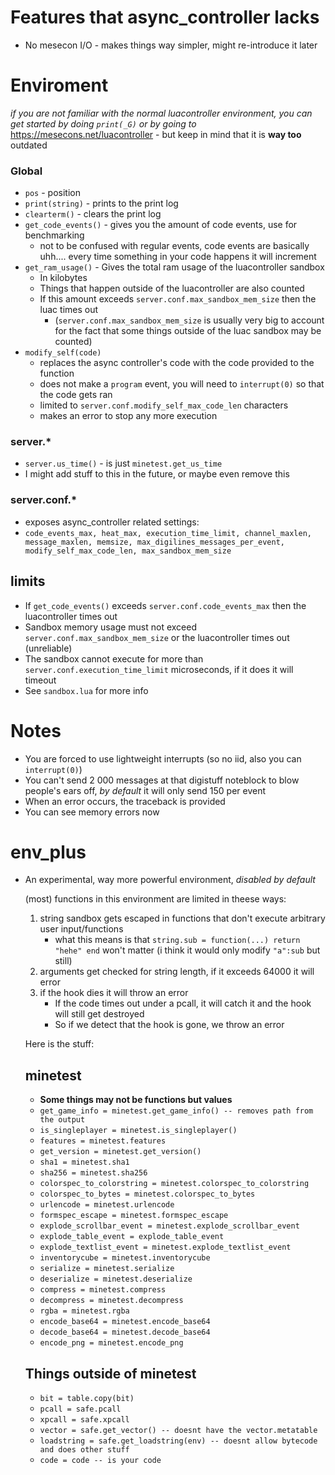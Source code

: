 # Features that async_controller lacks 
- No mesecon I/O - makes things way simpler, might re-introduce it later

# Enviroment
*if you are not familiar with the normal luacontroller environment, you can get started by doing `print(_G)` or by going to* https://mesecons.net/luacontroller - but keep in mind that it is **way too** outdated
### Global
- `pos` - position
- `print(string)` - prints to the print log
- `clearterm()` - clears the print log
- `get_code_events()` - gives you the amount of code events, use for benchmarking 
  - not to be confused with regular events, code events are basically uhh.... every time something in your code happens it will increment
- `get_ram_usage()` - Gives the total ram usage of the luacontroller sandbox
  - In kilobytes
  - Things that happen outside of the luacontroller are also counted
  - If this amount exceeds `server.conf.max_sandbox_mem_size` then the luac times out
    - (`server.conf.max_sandbox_mem_size` is usually very big to account for the fact that some things outside of the luac sandbox may be counted)
- `modify_self(code)`
  - replaces the async controller's code with the code provided to the function
  - does not make a `program` event, you will need to `interrupt(0)` so that the code gets ran
  - limited to `server.conf.modify_self_max_code_len` characters
  - makes an error to stop any more execution

### server.*
- `server.us_time()` - is just `minetest.get_us_time`
- I might add stuff to this in the future, or maybe even remove this
### server.conf.* 
 - exposes async_controller related settings: 
 - `code_events_max, heat_max, execution_time_limit, channel_maxlen, message_maxlen, memsize, max_digilines_messages_per_event, modify_self_max_code_len, max_sandbox_mem_size`

## limits
- If `get_code_events()` exceeds `server.conf.code_events_max` then the luacontroller times out
- Sandbox memory usage must not exceed `server.conf.max_sandbox_mem_size` or the luacontroller times out (unreliable)
- The sandbox cannot execute for more than `server.conf.execution_time_limit` microseconds, if it does it will timeout
- See `sandbox.lua` for more info

# Notes
- You are forced to use lightweight interrupts (so no iid, also you can `interrupt(0)`)
- You can't send 2 000 messages at that digistuff noteblock to blow people's ears off, *by default* it will only send 150 per event
- When an error occurs, the traceback is provided
- You can see memory errors now


# env_plus
- An experimental, way more powerful environment, *disabled by default*

  (most) functions in this environment are limited in theese ways:

  1) string sandbox gets escaped in functions that don't execute arbitrary user input/functions
      - what this means is that `string.sub = function(...) return "hehe" end` won't matter (i think it would only modify `"a":sub` but still)
  2) arguments get checked for string length, if it exceeds 64000 it will error
  3) if the hook dies it will throw an error
      - If the code times out under a pcall, it will catch it and the hook will still get destroyed
      - So if we detect that the hook is gone, we throw an error

  Here is the stuff:
  ## minetest
    - **Some things may not be functions but values**
    - `get_game_info = minetest.get_game_info() -- removes path from the output`
    - `is_singleplayer = minetest.is_singleplayer()`
    - `features = minetest.features`
    - `get_version = minetest.get_version()`
    - `sha1 = minetest.sha1`
    - `sha256 = minetest.sha256`
    - `colorspec_to_colorstring = minetest.colorspec_to_colorstring`
    - `colorspec_to_bytes = minetest.colorspec_to_bytes`
    - `urlencode = minetest.urlencode`
    - `formspec_escape = minetest.formspec_escape`
    - `explode_scrollbar_event = minetest.explode_scrollbar_event`
    - `explode_table_event = explode_table_event`
    - `explode_textlist_event = minetest.explode_textlist_event`
    - `inventorycube = minetest.inventorycube`
    - `serialize = minetest.serialize`
    - `deserialize = minetest.deserialize`
    - `compress = minetest.compress`
    - `decompress = minetest.decompress`
    - `rgba = minetest.rgba`
    - `encode_base64 = minetest.encode_base64`
    - `decode_base64 = minetest.decode_base64`
    - `encode_png = minetest.encode_png `
  ## Things outside of minetest
    - `bit = table.copy(bit)`
    - `pcall = safe.pcall`
    - `xpcall = safe.xpcall`
    - `vector = safe.get_vector() -- doesnt have the vector.metatable`
    - `loadstring = safe.get_loadstring(env) -- doesnt allow bytecode and does other stuff`
    - `code = code -- is your code`

